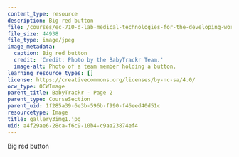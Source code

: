 ```yaml
---
content_type: resource
description: Big red button
file: /courses/ec-710-d-lab-medical-technologies-for-the-developing-world-spring-2010/a4f29ae628caf6c910b4c9aa23874ef4_gallery3img1.jpg
file_size: 44938
file_type: image/jpeg
image_metadata:
  caption: Big red button
  credit: 'Credit: Photo by the BabyTrackr Team.'
  image-alt: Photo of a team member holding a button.
learning_resource_types: []
license: https://creativecommons.org/licenses/by-nc-sa/4.0/
ocw_type: OCWImage
parent_title: BabyTrackr - Page 2
parent_type: CourseSection
parent_uid: 1f285a39-6e3b-596b-f990-f46eed40d51c
resourcetype: Image
title: gallery3img1.jpg
uid: a4f29ae6-28ca-f6c9-10b4-c9aa23874ef4
---
```

Big red button